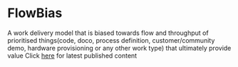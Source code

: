 # FlowBias
A work delivery model that is biased towards flow and throughput of prioritised things(code, doco, process definition, customer/community demo, hardware provisioning or any other work type) that ultimately provide value
Click [here](http://etx.uio.mybluehost.me/) for latest published content
